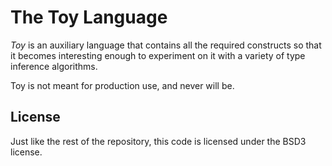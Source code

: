 The Toy Language
================

_Toy_ is an auxiliary language that contains all the required constructs so
that it becomes interesting enough to experiment on it with a variety of
type inference algorithms.

Toy is not meant for production use, and never will be.

## License

Just like the rest of the repository, this code is licensed under the BSD3 license.

